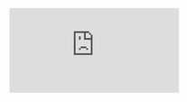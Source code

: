 [![Jacoco](https://raw.githubusercontent.com/SebVay/CI-CD-Badges/refs/heads/main/Multi-Module-Report/multi-module-report/badges/coverage.json)](https://sebvay.github.io/CI-CD-Badges/Multi-Module-Report/)
